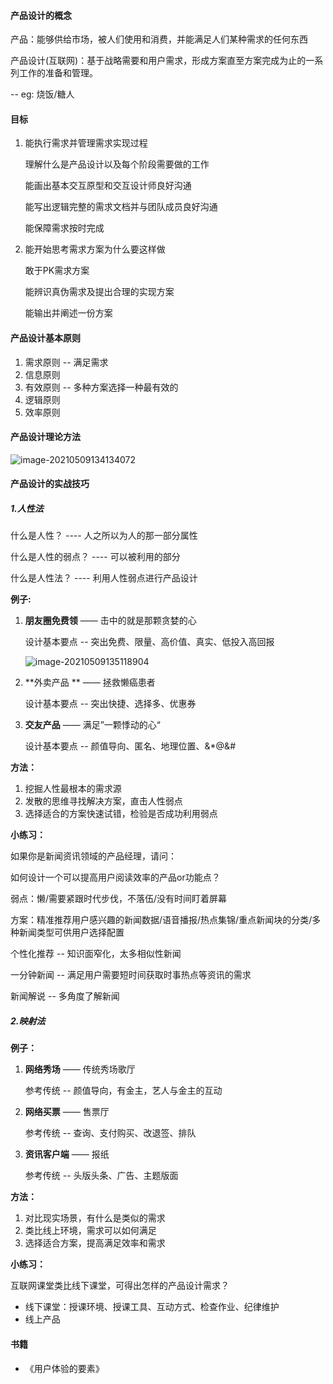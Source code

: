 #### 产品设计的概念

产品：能够供给市场，被人们使用和消费，并能满足人们某种需求的任何东西

产品设计(互联网)：基于战略需要和用户需求，形成方案直至方案完成为止的一系列工作的准备和管理。

-- eg: 烧饭/糖人

#### 目标

1. 能执行需求并管理需求实现过程

   理解什么是产品设计以及每个阶段需要做的工作

   能画出基本交互原型和交互设计师良好沟通

   能写出逻辑完整的需求文档并与团队成员良好沟通

   能保障需求按时完成

2. 能开始思考需求方案为什么要这样做

   敢于PK需求方案

   能辨识真伪需求及提出合理的实现方案

   能输出并阐述一份方案

#### 产品设计基本原则

1. 需求原则 -- 满足需求
2. 信息原则
3. 有效原则 -- 多种方案选择一种最有效的
4. 逻辑原则
5. 效率原则

#### 产品设计理论方法

![image-20210509134134072](C:\Users\62624\AppData\Roaming\Typora\typora-user-images\image-20210509134134072.png)

#### 产品设计的实战技巧

##### 1.人性法

什么是人性？ ----  人之所以为人的那一部分属性

什么是人性的弱点？ ----  可以被利用的部分

什么是人性法？  ----  利用人性弱点进行产品设计

**例子:**

1. **朋友圈免费领**  ——  击中的就是那颗贪婪的心

   设计基本要点 -- 突出免费、限量、高价值、真实、低投入高回报

   ![image-20210509135118904](C:\Users\62624\AppData\Roaming\Typora\typora-user-images\image-20210509135118904.png)

2. **外卖产品 ** ——  拯救懒癌患者

   设计基本要点 -- 突出快捷、选择多、优惠券

3. **交友产品**  ——  满足”一颗悸动的心“

   设计基本要点 -- 颜值导向、匿名、地理位置、&*@&#

**方法：**

1. 挖掘人性最根本的需求源
2. 发散的思维寻找解决方案，直击人性弱点
3. 选择适合的方案快速试错，检验是否成功利用弱点

**小练习：**

如果你是新闻资讯领域的产品经理，请问：

如何设计一个可以提高用户阅读效率的产品or功能点？

弱点：懒/需要紧跟时代步伐，不落伍/没有时间盯着屏幕

方案：精准推荐用户感兴趣的新闻数据/语音播报/热点集锦/重点新闻块的分类/多种新闻类型可供用户选择配置

个性化推荐  --  知识面窄化，太多相似性新闻

一分钟新闻  --  满足用户需要短时间获取时事热点等资讯的需求

新闻解说      --  多角度了解新闻

##### 2.映射法

**例子：**

1. **网络秀场**  ——  传统秀场歌厅

   参考传统  --  颜值导向，有金主，艺人与金主的互动

2. **网络买票**  ——  售票厅

   参考传统  --  查询、支付购买、改退签、排队

3. **资讯客户端**  ——  报纸

   参考传统  --  头版头条、广告、主题版面

**方法：**

1. 对比现实场景，有什么是类似的需求
2. 类比线上环境，需求可以如何满足
3. 选择适合方案，提高满足效率和需求

**小练习：**

互联网课堂类比线下课堂，可得出怎样的产品设计需求？

- 线下课堂：授课环境、授课工具、互动方式、检查作业、纪律维护
- 线上产品

#### 书籍

- 《用户体验的要素》